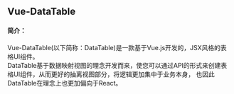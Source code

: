 ## Vue-DataTable
#### 简介：

Vue-DataTable(以下简称：DataTable)是一款基于Vue.js开发的，JSX风格的表格UI组件。  
DataTable基于数据映射视图的理念开发而来，使您可以通过API的形式来创建表格UI组件，从而更好的抽离视图部分，将逻辑更加集中于业务本身， 
也因此DataTable在理念上也更加偏向于React。
